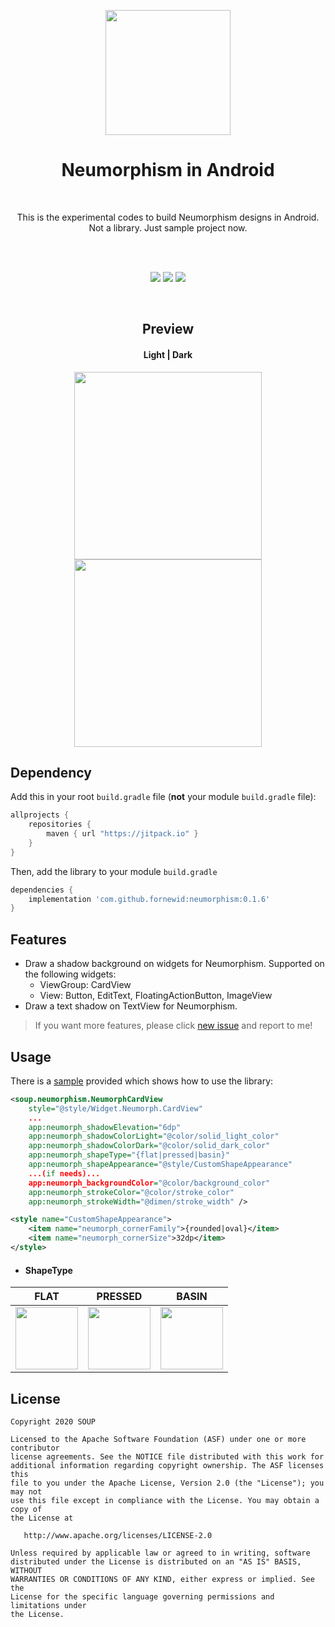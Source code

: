 
<p align="center">
<img height="200" src='https://github.com/fornewid/Neumorphism/blob/master/art/preview.png'/>
</p>

<h1 align="center">Neumorphism in Android</h1><br/>
<p align="center">
  This is the experimental codes to build Neumorphism designs in Android.<br/>
  Not a library. Just sample project now.<br/>
  <br/>
</p>
</br>

<p align="center">
<a href="https://opensource.org/licenses/Apache-2.0"><img src="https://img.shields.io/badge/License-Apache%202.0-blue.svg"/></a>
<a href='https://developer.android.com'><img src='http://img.shields.io/badge/platform-android-green.svg'/></a>
<a href='https://jitpack.io/#fornewid/neumorphism'><img src='https://jitpack.io/v/fornewid/neumorphism.svg'/></a>
</p>
<br/>

<h2 align="center">Preview</h2>
<h4 align="center">Light    |    Dark</h4>
<p align="center">
<img width="300" src="https://github.com/fornewid/Neumorphism/blob/master/art/preview_light.gif"/> <img width="300" src="https://github.com/fornewid/Neumorphism/blob/master/art/preview_dark.gif"/>
</p>

## Dependency

Add this in your root `build.gradle` file (**not** your module `build.gradle` file):

```gradle
allprojects {
    repositories {
        maven { url "https://jitpack.io" }
    }
}
```

Then, add the library to your module `build.gradle`
```gradle
dependencies {
    implementation 'com.github.fornewid:neumorphism:0.1.6'
}
```

## Features
- Draw a shadow background on widgets for Neumorphism.
  Supported on the following widgets:
  - ViewGroup: CardView
  - View: Button, EditText, FloatingActionButton, ImageView
- Draw a text shadow on TextView for Neumorphism.

> If you want more features, please click [new issue](https://github.com/fornewid/neumorphism/issues/new) and report to me!

## Usage
There is a [sample](https://github.com/fornewid/neumorphism/tree/master/sample) provided which shows how to use the library:

```xml
<soup.neumorphism.NeumorphCardView
    style="@style/Widget.Neumorph.CardView"
    ...
    app:neumorph_shadowElevation="6dp"
    app:neumorph_shadowColorLight="@color/solid_light_color"
    app:neumorph_shadowColorDark="@color/solid_dark_color"
    app:neumorph_shapeType="{flat|pressed|basin}"
    app:neumorph_shapeAppearance="@style/CustomShapeAppearance"
    ...(if needs)...
    app:neumorph_backgroundColor="@color/background_color"
    app:neumorph_strokeColor="@color/stroke_color"
    app:neumorph_strokeWidth="@dimen/stroke_width" />

<style name="CustomShapeAppearance">
    <item name="neumorph_cornerFamily">{rounded|oval}</item>
    <item name="neumorph_cornerSize">32dp</item>
</style>
```

- #### ShapeType
| FLAT | PRESSED | BASIN |
| :--: | :-----: | :---: |
| <img width="100" src="https://github.com/fornewid/Neumorphism/blob/master/art/shape_flat.png"/> | <img width="100" src="https://github.com/fornewid/Neumorphism/blob/master/art/shape_pressed.png"/> | <img width="100" src="https://github.com/fornewid/Neumorphism/blob/master/art/shape_basin.png"/> |

## License

```
Copyright 2020 SOUP

Licensed to the Apache Software Foundation (ASF) under one or more contributor
license agreements. See the NOTICE file distributed with this work for
additional information regarding copyright ownership. The ASF licenses this
file to you under the Apache License, Version 2.0 (the "License"); you may not
use this file except in compliance with the License. You may obtain a copy of
the License at

   http://www.apache.org/licenses/LICENSE-2.0

Unless required by applicable law or agreed to in writing, software
distributed under the License is distributed on an "AS IS" BASIS, WITHOUT
WARRANTIES OR CONDITIONS OF ANY KIND, either express or implied. See the
License for the specific language governing permissions and limitations under
the License.
```
